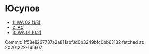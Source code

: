 # Юсупов
- [1: WA 02 (1/3)](1.md)
- [2: AC](2.md)
- [3: WA 01 (0/2)](3.md)

Commit: 1f58e8267737a2a811abf3d0b3249bfc0bb68132
 fetched at: 20201222-145607
